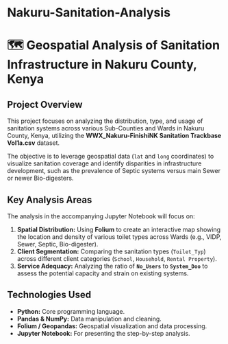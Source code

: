 # Nakuru-Sanitation-Analysis

# 🗺️ Geospatial Analysis of Sanitation Infrastructure in Nakuru County, Kenya

## Project Overview

This project focuses on analyzing the distribution, type, and usage of sanitation systems across various Sub-Counties and Wards in Nakuru County, Kenya, utilizing the **WWX_Nakuru-FinishiNK Sanitation Trackbase Vol1a.csv** dataset.

The objective is to leverage geospatial data (`lat` and `long` coordinates) to visualize sanitation coverage and identify disparities in infrastructure development, such as the prevalence of Septic systems versus main Sewer or newer Bio-digesters.

## Key Analysis Areas

The analysis in the accompanying Jupyter Notebook will focus on:

1.  **Spatial Distribution:** Using **Folium** to create an interactive map showing the location and density of various toilet types across Wards (e.g., VIDP, Sewer, Septic, Bio-digester).
2.  **Client Segmentation:** Comparing the sanitation types (`Toilet_Typ`) across different client categories (`School`, `Household`, `Rental Property`).
3.  **Service Adequacy:** Analyzing the ratio of **`No_Users`** to **`System_Doo`** to assess the potential capacity and strain on existing systems.

## Technologies Used

* **Python:** Core programming language.
* **Pandas & NumPy:** Data manipulation and cleaning.
* **Folium / Geopandas:** Geospatial visualization and data processing.
* **Jupyter Notebook:** For presenting the step-by-step analysis.

